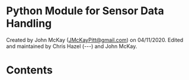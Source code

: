# Python Module for Sensor Data Handling
Created by John McKay (JMcKayPitt@gmail.com) on 04/11/2020. Edited and maintained by Chris Hazel (---) and John McKay.

# Contents

